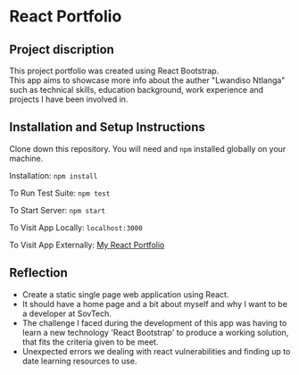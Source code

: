 # React Portfolio

## Project discription

This project portfolio was created using React Bootstrap. \
This app aims to showcase more info about the auther "Lwandiso Ntlanga" such as technical skills, education background, work experience and projects I have been involved in.

## Installation and Setup Instructions
Clone down this repository. You will need and `npm` installed globally on your machine.

Installation:
```npm install```

To Run Test Suite:
```npm test```

To Start Server:
```npm start```

To Visit App Locally:
```localhost:3000```

To Visit App Externally:
[My React Portfolio](http://lwandiso-ntlanga-app.s3-website.eu-west-2.amazonaws.com/home)

## Reflection
- Create a static single page web application using React.
- It should have a home page and a bit about myself and why I want to be a developer at SovTech.
- The challenge I faced during the development of this app was having to learn a new technology 'React Bootstrap' to produce a working solution, that fits the criteria given to be meet.
- Unexpected errors we dealing with react vulnerabilities and finding up to date learning resources to use.
